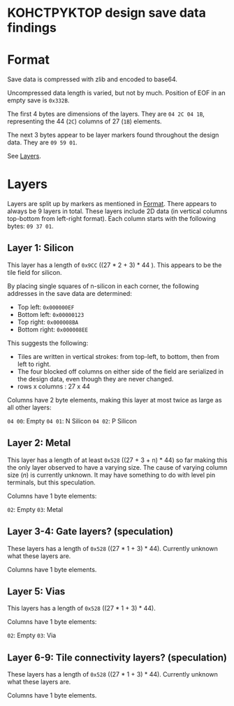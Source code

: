 # KOHCTPYKTOP design save data findings

# Format

Save data is compressed with zlib and encoded to base64.

Uncompressed data length is varied, but not by much. Position of EOF in an empty save is `0x332B`.

The first 4 bytes are dimensions of the layers.
They are `04 2C 04 1B`, representing the 44 (`2C`) columns of 27 (`1B`) elements.

The next 3 bytes appear to be layer markers found throughout the design data. They are `09 59 01`.

See [Layers](#layers).

# Layers

Layers are split up by markers as mentioned in [Format](#format). There appears to always be
9 layers in total. These layers include 2D data (in vertical columns top-bottom from left-right format).
Each column starts with the following bytes: `09 37 01`.

## Layer 1: Silicon

This layer has a length of `0x9CC` ((27 * 2 + 3) * 44 ).
This appears to be the tile field for silicon.

By placing single squares of n-silicon in each corner, the following addresses in the save data are
determined:

- Top left:     `0x000000EF`
- Bottom left:  `0x00000123`
- Top right:    `0x000008BA`
- Bottom right: `0x000008EE`

This suggests the following:

- Tiles are written in vertical strokes: from top-left, to bottom, then from left to right.
- The four blocked off columns on either side of the field are serialized in the design data, even
though they are never changed.
- rows x columns : 27 x 44

Columns have 2 byte elements, making this layer at most twice as large as all other layers:

`04 00`: Empty
`04 01`: N Silicon
`04 02`: P Silicon

## Layer 2: Metal

This layer has a length of at least `0x528` ((27 + 3 + n) * 44) so far making this the only layer
observed to have a varying size.
The cause of varying column size (*n*) is currently unknown.
It may have something to do with level pin terminals, but this speculation.

Columns have 1 byte elements:

`02`: Empty
`03`: Metal

## Layer 3-4: Gate layers? (speculation)

These layers has a length of `0x528` ((27 * 1 + 3) * 44).
Currently unknown what these layers are.

Columns have 1 byte elements.

## Layer 5: Vias

This layers has a length of `0x528` ((27 * 1 + 3) * 44).

Columns have 1 byte elements:

`02`: Empty
`03`: Via

## Layer 6-9: Tile connectivity layers? (speculation)

These layers has a length of `0x528` ((27 * 1 + 3) * 44).
Currently unknown what these layers are.

Columns have 1 byte elements.
